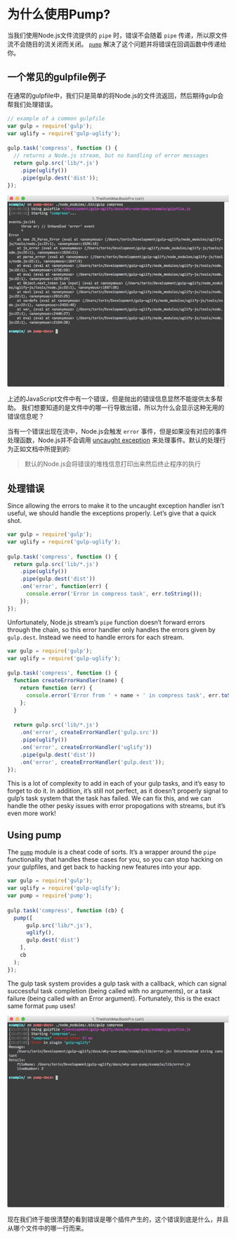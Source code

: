# 为什么使用Pump?

当我们使用Node.js文件流提供的 `pipe` 时，错误不会随着 `pipe` 传递，所以原文件流不会随目的流关闭而关闭。
[`pump`][pump] 解决了这个问题并将错误在回调函数中传递给你。

## 一个常见的gulpfile例子

在通常的gulpfile中，我们只是简单的将Node.js的文件流返回，然后期待gulp会帮我们处理错误。

```javascript
// example of a common gulpfile
var gulp = require('gulp');
var uglify = require('gulp-uglify');

gulp.task('compress', function () {
  // returns a Node.js stream, but no handling of error messages
  return gulp.src('lib/*.js')
    .pipe(uglify())
    .pipe(gulp.dest('dist'));
});
```

![pipe error](pipe-error.png)

上述的JavaScript文件中有一个错误，但是抛出的错误信息显然不能提供太多帮助。
我们想要知道的是文件中的哪一行导致出错，所以为什么会显示这种无用的错误信息呢？

当有一个错误出现在流中，Node.js会触发 `error` 事件，但是如果没有对应的事件处理函数，Node.js并不会调用
[uncaught exception][uncaughtException] 来处理事件。默认的处理行为正如文档中所提到的:

> 默认的Node.js会将错误的堆栈信息打印出来然后终止程序的执行


## 处理错误

Since allowing the errors to make it to the uncaught exception handler isn’t
useful, we should handle the exceptions properly. Let’s give that a quick shot.

```javascript
var gulp = require('gulp');
var uglify = require('gulp-uglify');

gulp.task('compress', function () {
  return gulp.src('lib/*.js')
    .pipe(uglify())
    .pipe(gulp.dest('dist'))
    .on('error', function(err) {
      console.error('Error in compress task', err.toString());
    });
});
```

Unfortunately, Node.js stream’s `pipe` function doesn’t forward errors through
the chain, so this error handler only handles the errors given by
`gulp.dest`. Instead we need to handle errors for each stream.

```javascript
var gulp = require('gulp');
var uglify = require('gulp-uglify');

gulp.task('compress', function () {
  function createErrorHandler(name) {
    return function (err) {
      console.error('Error from ' + name + ' in compress task', err.toString());
    };
  }

  return gulp.src('lib/*.js')
    .on('error', createErrorHandler('gulp.src'))
    .pipe(uglify())
    .on('error', createErrorHandler('uglify'))
    .pipe(gulp.dest('dist'))
    .on('error', createErrorHandler('gulp.dest'));
});
```

This is a lot of complexity to add in each of your gulp tasks, and it’s easy to
forget to do it. In addition, it’s still not perfect, as it doesn’t properly
signal to gulp’s task system that the task has failed. We can fix this, and we
can handle the other pesky issues with error propogations with streams, but it’s
even more work!

## Using pump

The [`pump`][pump] module is a cheat code of sorts. It’s a wrapper around the
`pipe` functionality that handles these cases for you, so you can stop hacking
on your gulpfiles, and get back to hacking new features into your app.

```javascript
var gulp = require('gulp');
var uglify = require('gulp-uglify');
var pump = require('pump');

gulp.task('compress', function (cb) {
  pump([
      gulp.src('lib/*.js'),
      uglify(),
      gulp.dest('dist')
    ],
    cb
  );
});
```

The gulp task system provides a gulp task with a callback, which can signal
successful task completion (being called with no arguments), or a task failure
(being called with an Error argument). Fortunately, this is the exact same
format `pump` uses!

![pump error](pump-error.png)

现在我们终于能很清楚的看到错误是哪个插件产生的，这个错误到底是什么，并且从哪个文件中的哪一行而来。

[pump]: https://github.com/mafintosh/pump
[uncaughtException]: https://nodejs.org/api/process.html#process_event_uncaughtexception
